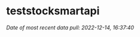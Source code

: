 
<!-- README.md is generated from README.Rmd. Please edit that file -->

# teststocksmartapi

*Date of most recent data pull: 2022-12-14, 16:37:40*
